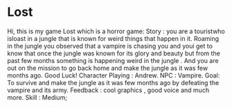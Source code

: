# Lost
Hi, this is my game Lost which is a horror game:
Story : you are a touristwho isloast in a jungle that is known for weird things that happen in it.
    Roaming in the jungle you observed that a vampire is chasing you and youi get to know that once the jungle was known for its glory and beauty but from the past few months 
     something is happening weird in the jungle . And you are out on the mission to go back home and make the jungle as it was few months ago. Good Luck!
Character Playing : Andrew.
NPC : Vampire.
Goal: To survive and make the jungle as it was few months ago by defeating the vampire and its army.
Feedback : cool graphics , good voice and much more.
Skill : Medium;
